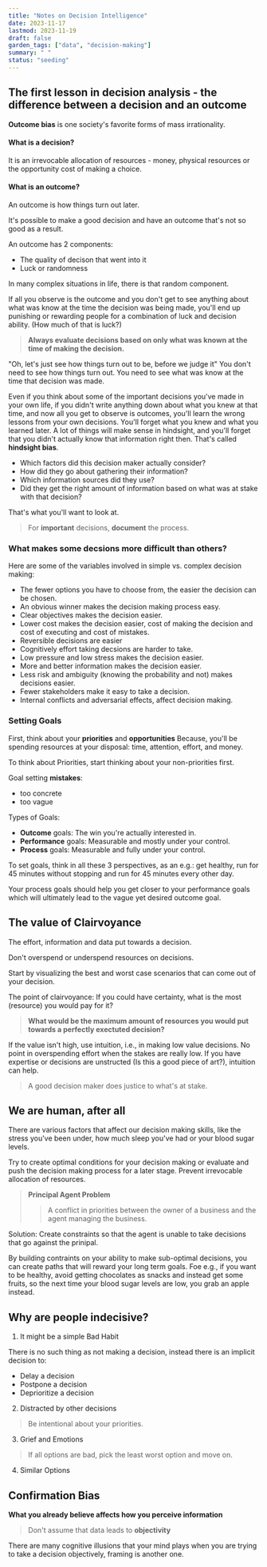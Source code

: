 ```yaml
---
title: "Notes on Decision Intelligence"
date: 2023-11-17
lastmod: 2023-11-19
draft: false
garden_tags: ["data", "decision-making"]
summary: " "
status: "seeding"
---
```


## The first lesson in decision analysis - the difference between a decision and an outcome

**Outcome bias** is one society's favorite forms of mass irrationality.

#### What is a decision? 
It is an irrevocable allocation of resources - money, physical resources or the opportunity cost of making a choice.

#### What is an outcome?
An outcome is how things turn out later.

It's possible to make a good decision and have an outcome that's not so good as a result.

An outcome has 2 components: 
- The quality of decison that went into it 
- Luck or randomness

In many complex situations in life, there is that random component. 

If all you observe is the outcome and you don't get to see anything about what was know at the time the decision was being made, you'll end up punishing or rewarding people for a combination of luck and decision ability. (How much of that is luck?)

> **Always evaluate decisions based on only what was known at the time of making the decision.**

"Oh, let's just see how things turn out to be, before we judge it"
You don't need to see how things turn out. You need to see what was know at the time that decision was made.

Even if you think about some of the important decisions you've made in your own life, if you didn't write anything down about what you knew at that time, and now all you get to observe is outcomes, you'll learn the wrong lessons from your own decisions. You'll forget what you knew and what you learned later. A lot of things will make sense in hindsight, and you'll forget that you didn't actually know that information right then. That's called **hindsight bias**.

- Which factors did this decision maker actually consider? 
- How did they go about gathering their information? 
- Which information sources did they use? 
- Did they get the right amount of information based on what was at stake with that decision? 

That's what you'll want to look at. 

> For **important** decisions, **document** the process.

### What makes some decsions more difficult than others? 

Here are some of the variables involved in simple vs. complex decision making:
- The fewer options you have to choose from, the easier the decision can be chosen.
- An obvious winner makes the decision making process easy.
- Clear objectives makes the decision easier.
- Lower cost makes the decision easier, cost of making the decision and cost of executing and cost of mistakes.
- Reversible decisions are easier
- Cognitively effort taking decsions are harder to take.
- Low pressure and low stress makes the decision easier.
- More and better information makes the decision easier.
- Less risk and ambiguity (knowing the probability and not) makes decisions easier.
- Fewer stakeholders make it easy to take a decision.
- Internal conflicts and adversarial effects, affect decision making.

### Setting Goals

First, think about your **priorities** and **opportunities**
Because, you'll be spending resources at your disposal: time, attention, effort, and money. 

To think about Priorities, start thinking about your non-priorities first.

Goal setting **mistakes**:
- too concrete
- too vague

Types of Goals: 

- **Outcome** goals: The win you're actually interested in.
- **Performance** goals: Measurable and mostly under your control.
- **Process** goals: Measurable and fully under your control.

To set goals, think in all these 3 perspectives, as an e.g.: get healthy, run for 45 minutes without stopping and run for 45 minutes every other day. 

Your process goals should help you get closer to your performance goals which will ultimately lead to the vague yet desired outcome goal. 

## The value of Clairvoyance

The effort, information and data put towards a decision.

Don't overspend or underspend resources on decisions.

Start by visualizing the best and worst case scenarios that can come out of your decision.

The point of clairvoyance: If you could have certainty, what is the most (resource) you would pay for it?

> **What would be the maximum amount of resources you would put towards a perfectly exectuted decision?**

If the value isn't high, use intuition, i.e., in making low value decisions.
No point in overspending effort when the stakes are really low.
If you have expertise or decisions are unstructed (Is this a good piece of art?), intuition can help.

> A good decision maker does justice to what's at stake.

## We are human, after all

There are various factors that affect our decision making skills, like the stress you've been under, how much sleep you've had or your blood sugar levels. 

Try to create optimal conditions for your decision making or evaluate and push the decision making process for a later stage. Prevent irrevocable allocation of resources.

> **Principal Agent Problem** 
>> A conflict in priorities between the owner of a business and the agent managing the business.  

Solution: Create constraints so that the agent is unable to take decisions that go against the prinipal. 

By building contraints on your ability to make sub-optimal decisions, you can create paths that will reward your long term goals. Foe e.g., if you want to be healthy, avoid getting chocolates as snacks and instead get some fruits, so the next time your blood sugar levels are low, you grab an apple instead. 

## Why are people indecisive? 
1. It might be a simple Bad Habit

There is no such thing as not making a decision, instead there is an implicit decision to: 
- Delay a decision
- Postpone a decision
- Deprioritize a decision

2. Distracted by other decisions

> Be intentional about your priorities.

3. Grief and Emotions

> If all options are bad, pick the least worst option and move on.

4. Similar Options

## Confirmation Bias

**What you already believe affects how you perceive information**

> Don't assume that data leads to **objectivity**

There are many cognitive illusions that your mind plays when you are trying to take a decision objectively, framing is another one.



